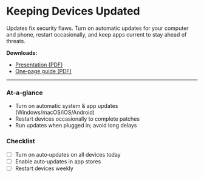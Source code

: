 
# Keeping Devices Updated

Updates fix security flaws. Turn on automatic updates for your computer and phone, restart occasionally, and keep apps current to stay ahead of threats.

**Downloads:**  
- [Presentation (PDF)](../downloads/keeping-devices-updated-presentation.pdf)  
- [One‑page guide (PDF)](../downloads/keeping-devices-updated-guide.pdf)

---

### At‑a‑glance

- Turn on automatic system & app updates (Windows/macOS/iOS/Android)
- Restart devices occasionally to complete patches
- Run updates when plugged in; avoid long delays

### Checklist

- [ ] Turn on auto‑updates on all devices today
- [ ] Enable auto‑updates in app stores
- [ ] Restart devices weekly
